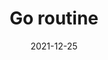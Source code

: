 ---
title: "Go routine"
date: 2021-12-25
authors: ["Admin"]
summary: "Memahami go routine dan cara menggunakannya di golang"
draft: true
tags: [go]
categories: [golang-dasar]
---